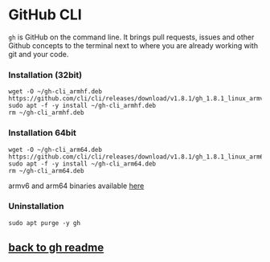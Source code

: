 # GitHub CLI
`gh` is GitHub on the command line. It brings pull requests, issues and other Github concepts to the terminal next to where you are already working with git and your code.

### Installation (32bit)
```
wget -O ~/gh-cli_armhf.deb https://github.com/cli/cli/releases/download/v1.8.1/gh_1.8.1_linux_armv6.deb
sudo apt -f -y install ~/gh-cli_armhf.deb
rm ~/gh-cli_armhf.deb
```
### Installation 64bit
```
wget -O ~/gh-cli_arm64.deb https://github.com/cli/cli/releases/download/v1.8.1/gh_1.8.1_linux_arm64.deb
sudo apt -f -y install ~/gh-cli_arm64.deb
rm ~/gh-cli_arm64.deb
```

armv6 and arm64 binaries available [here](https://github.com/cli/cli/releases/latest)

### Uninstallation
```
sudo apt purge -y gh
```

## [back to gh readme](https://github.com/Itai-Nelken/pi-bashscripts-files/tree/main/github-cli#github-cli)
